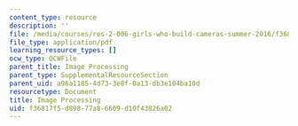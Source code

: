 ```yaml
---
content_type: resource
description: ''
file: /media/courses/res-2-006-girls-who-build-cameras-summer-2016/f36817f5d89877a86669d10f43826a02_MITRES_2_006SUM16_Olivia.pdf
file_type: application/pdf
learning_resource_types: []
ocw_type: OCWFile
parent_title: Image Processing
parent_type: SupplementalResourceSection
parent_uid: a96a1185-4d73-3e8f-0a13-db3e104ba10d
resourcetype: Document
title: Image Processing
uid: f36817f5-d898-77a8-6669-d10f43826a02
---
```

